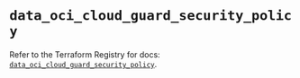 # `data_oci_cloud_guard_security_policy`

Refer to the Terraform Registry for docs: [`data_oci_cloud_guard_security_policy`](https://registry.terraform.io/providers/oracle/oci/6.18.0/docs/data-sources/cloud_guard_security_policy).
